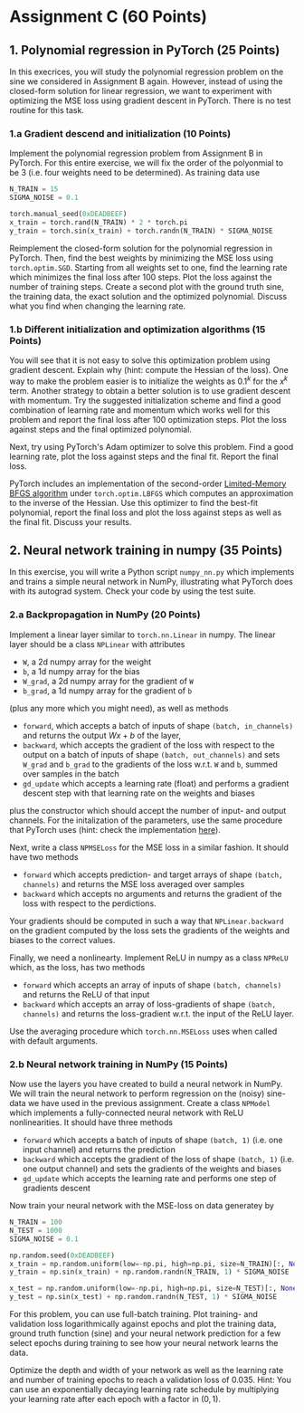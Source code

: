 # Assignment C (60 Points)

## 1. Polynomial regression in PyTorch (25 Points)

In this execrices, you will study the polynomial regression problem on the sine we considered in
Assignment B again. However, instead of using the closed-form solution for linear regression, we
want to experiment with optimizing the MSE loss using gradient descent in PyTorch. There is no test
routine for this task.

### 1.a Gradient descend and initialization (10 Points)
Implement the polynomial regression problem from Assignment B in PyTorch. For this entire exercise, we will fix the order of the polyonmial to be 3 (i.e. four weights need to be determined). As training data use
```python
N_TRAIN = 15
SIGMA_NOISE = 0.1

torch.manual_seed(0xDEADBEEF)
x_train = torch.rand(N_TRAIN) * 2 * torch.pi
y_train = torch.sin(x_train) + torch.randn(N_TRAIN) * SIGMA_NOISE
```
Reimplement the closed-form solution for the polynomial regression in PyTorch. Then, find the best weights by minimizing the MSE loss using `torch.optim.SGD`. Starting from all weights set to one, find the learning rate which minimizes the final loss after 100 steps. Plot the loss against the number of training steps. Create a second plot with the ground truth sine, the training data, the exact solution and the optimized polynomial. Discuss what you find when changing the learning rate.

### 1.b Different initialization and optimization algorithms (15 Points)

You will see that it is not easy to solve this optimization problem using gradient descent. Explain
why (hint: compute the Hessian of the loss). One way to make the problem easier is to initialize the
weights as $0.1^k$ for the $x^k$ term. Another strategy to obtain a better solution is to use
gradient descent with momentum. Try the suggested initialization scheme and find a good combination of learning rate and momentum which works well for this problem and report the final loss after 100 optimization steps. Plot the loss against steps and the final optimized polynomial.

Next, try using PyTorch's Adam optimizer to solve this problem. Find a good learning rate, plot the loss against steps and the final fit. Report the final loss.

PyTorch includes an implementation of the second-order [Limited-Memory BFGS algorithm](https://en.wikipedia.org/wiki/Limited-memory_BFGS) under `torch.optim.LBFGS` which computes an approximation to the inverse of the Hessian. Use this optimizer to find the best-fit polynomial, report the final loss and plot the loss against steps as well as the final fit. Discuss your results.

## 2. Neural network training in numpy (35 Points)

In this exercise, you will write a Python script `numpy_nn.py` which implements and trains a simple
neural network in NumPy, illustrating what PyTorch does with its autograd system. Check your code by
using the test suite.

### 2.a Backpropagation in NumPy (20 Points)
Implement a linear layer similar to `torch.nn.Linear` in numpy. The linear layer should be a class `NPLinear` with attributes
- `W`, a 2d numpy array for the weight
- `b`, a 1d numpy array for the bias
- `W_grad`, a 2d numpy array for the gradient of `W`
- `b_grad`, a 1d numpy array for the gradient of `b` 

(plus any more which you might need), as well as methods
- `forward`, which accepts a batch of inputs of shape `(batch, in_channels)` and returns the output $Wx+b$ of the layer,
- `backward`, which accepts the gradient of the loss with respect to the output on a batch of inputs of shape `(batch, out_channels)` and sets `W_grad` and `b_grad` to the gradients of the loss w.r.t. `W` and `b`, summed over samples in the batch
- `gd_update` which accepts a learning rate (float) and performs a gradient descent step with that learning rate on the weights and biases

plus the constructor which should accept the number of input- and output channels. For the initalization of the parameters, use the same procedure that PyTorch uses (hint: check the implementation [here](https://pytorch.org/docs/stable/_modules/torch/nn/modules/linear.html#Linear)).

Next, write a class `NPMSELoss` for the MSE loss in a similar fashion. It should have two methods
- `forward` which accepts prediction- and target arrays of shape `(batch, channels)` and returns the MSE loss averaged over samples
- `backward` which accepts no arguments and returns the gradient of the loss with respect to the perdictions.

Your gradients should be computed in such a way that `NPLinear.backward` on the gradient computed by the loss sets the gradients of the weights and biases to the correct values.

Finally, we need a nonlinearty. Implement ReLU in numpy as a class `NPReLU` which, as the loss, has two methods
- `forward` which accepts an array of inputs of shape `(batch, channels)` and returns the ReLU of that input
- `backward` which accepts an array of loss-gradients of shape `(batch, channels)` and returns the loss-gradient w.r.t. the input of the ReLU layer.

Use the averaging procedure which `torch.nn.MSELoss` uses when called with default arguments.

### 2.b Neural network training in NumPy (15 Points)
Now use the layers you have created to build a neural network in NumPy. We will train the neural network to perform regression on the (noisy) sine-data we have used in the previous assignment. Create a class `NPModel` which implements a fully-connected neural network with ReLU nonlinearities. It should have three methods
- `forward` which accepts a batch of inputs of shape `(batch, 1)` (i.e. one input channel) and returns the prediction
- `backward` which accepts the gradient of the loss of shape `(batch, 1)` (i.e. one output channel) and sets the gradients of the weights and biases
- `gd_update` which accepts the learning rate and performs one step of gradients descent

Now train your neural network with the MSE-loss on data generatey by
```python
N_TRAIN = 100
N_TEST = 1000
SIGMA_NOISE = 0.1

np.random.seed(0xDEADBEEF)
x_train = np.random.uniform(low=-np.pi, high=np.pi, size=N_TRAIN)[:, None]
y_train = np.sin(x_train) + np.random.randn(N_TRAIN, 1) * SIGMA_NOISE

x_test = np.random.uniform(low=-np.pi, high=np.pi, size=N_TEST)[:, None]
y_test = np.sin(x_test) + np.random.randn(N_TEST, 1) * SIGMA_NOISE
```
For this problem, you can use full-batch training. Plot training- and validation loss logarithmically against epochs and plot the training data, ground truth function (sine) and your neural network prediction for a few select epochs during training to see how your neural network learns the data.

Optimize the depth and width of your network as well as the learning rate and number of training epochs to reach a validation loss of 0.035. Hint: You can use an exponentially decaying learning rate schedule by multiplying your learning rate after each epoch with a factor in $(0,1)$.
